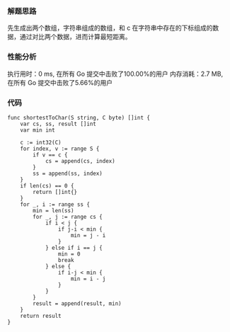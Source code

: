 ### 解题思路
先生成出两个数组，字符串组成的数组，和 c 在字符串中存在的下标组成的数据，通过对比两个数据，进而计算最短距离。

### 性能分析

执行用时：0 ms, 在所有 Go 提交中击败了100.00%的用户
内存消耗：2.7 MB, 在所有 Go 提交中击败了5.66%的用户

### 代码

```golang
func shortestToChar(S string, C byte) []int {
	var cs, ss, result []int
	var min int

	c := int32(C)
	for index, v := range S {
		if v == c {
			cs = append(cs, index)
		}
		ss = append(ss, index)
	}
	if len(cs) == 0 {
		return []int{}
	}
	for _, i := range ss {
		min = len(ss)
		for _, j := range cs {
			if i < j {
				if j-i < min {
					min = j - i
				}
			} else if i == j {
				min = 0
				break
			} else {
				if i-j < min {
					min = i - j
				}
			}
		}
		result = append(result, min)
	}
	return result
}
```

